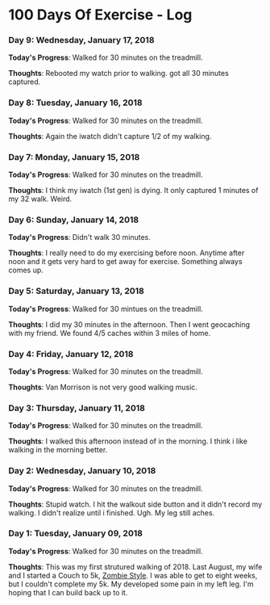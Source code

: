 # 100 Days Of Exercise - Log

### Day 9: Wednesday, January 17, 2018

**Today's Progress**:  Walked for 30 minutes on the treadmill.

**Thoughts**:  Rebooted my watch prior to walking.  got all 30 minutes captured.

### Day 8: Tuesday, January 16, 2018

**Today's Progress**:  Walked for 30 minutes on the treadmill.

**Thoughts**:  Again the iwatch didn't capture 1/2 of my walking.

### Day 7: Monday, January 15, 2018

**Today's Progress**:  Walked for 30 minutes on the treadmill.

**Thoughts**:  I think my iwatch (1st gen) is dying.  It only captured 1 minutes of my 32 walk.  Weird.

### Day 6: Sunday, January 14, 2018

**Today's Progress**:  Didn't walk 30 minutes.

**Thoughts**:  I really need to do my exercising before noon.  Anytime after noon and it gets very hard to get away for exercise.  Something always comes up.

### Day 5: Saturday, January 13, 2018

**Today's Progress**:  Walked for 30 mintues on the treadmill.

**Thoughts**:  I did my 30 minutes in the afternoon.  Then I went geocaching with my friend.  We found 4/5 caches within 3 miles of home.  

### Day 4: Friday, January 12, 2018

**Today's Progress**:  Walked for 30 minutes on the treadmill.

**Thoughts**:  Van Morrison is not very good walking music.

### Day 3: Thursday, January 11, 2018

**Today's Progress**:  Walked for 30 minutes on the treadmill.

**Thoughts**:  I walked this afternoon instead of in the morning.  I think i like walking in the morning better.

### Day 2: Wednesday, January 10, 2018

**Today's Progress**:  Walked for 30 minutes on the treadmill.

**Thoughts**:  Stupid watch.  I hit the walkout side button and it didn't record my walking.  I didn't realize until i finished.  Ugh.  My leg still aches.

### Day 1: Tuesday, January 09, 2018

**Today's Progress**: Walked for 30 minutes on the treadmill.

**Thoughts**: This was my first strutured walking of 2018.  Last August, my wife and I started a Couch to 5k, [Zombie Style](https://zombiesrungame.com/).  I was able to get to eight weeks, but I couldn't complete my 5k.  My developed some pain in my left leg.  I'm hoping that I can build back up to it.


